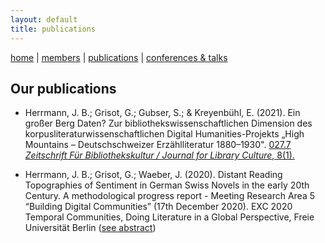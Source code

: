 ```yaml
---
layout: default
title: publications
---
```


[home](index.md) | [members](members.md) | [publications](publications.md) | [conferences & talks](conf_talks.md)

## Our publications

  - Herrmann, J. B.; Grisot, G.; Gubser, S.; & Kreyenbühl, E. (2021). Ein großer Berg Daten? Zur bibliothekswissenschaftlichen Dimension des korpusliteraturwissenschaftlichen Digital Humanities-Projekts „High Mountains – Deutschschweizer Erzählliteratur 1880–1930". [027.7 *Zeitschrift Für Bibliothekskultur / Journal for Library Culture*, 8(1).](https://doi.org/10.21428/1bfadeb6.6e2feff6)

  - Herrmann, J. B.; Grisot, G.; Waeber, J. (2020). Distant Reading Topographies of Sentiment in German Swiss Novels in the early 20th Century. A methodological progress report - Meeting Research Area 5 “Building Digital Communities” (17th December 2020). EXC 2020 Temporal Communities, Doing Literature in a Global Perspective, Freie Universität Berlin ([see abstract](docs/Abstract_Herrmann_Grisot_Waeber_2020.pdf))
